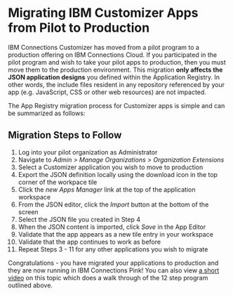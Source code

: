 # Migrating IBM Customizer Apps from Pilot to Production

IBM Connections Customizer has moved from a pilot program to a production offering on IBM Connections Cloud. If you participated in the pilot program and wish to take your pilot apps to production, then you must move them to the production environment. This migration **only affects the JSON application designs** you defined within the Application Registry. In other words, the include files resident in any repository referenced by your app (e.g. JavaScript, CSS or other web resources) are not impacted. 

The App Registry migration process for Customizer apps is simple and can be summarized as follows:

## Migration Steps to Follow
1. Log into your pilot organization as Administrator
2. Navigate to *Admin > Manage Organizations > Organization Extensions*
3. Select a Customizer application you wish to move to production
4. Export the JSON definition locally using the download icon in the top corner of the workpace tile 
5. Click the *new Apps Manager* link at the top of the application workspace
7. From the JSON editor, click the *Import* button at the bottom of the screen
8. Select the JSON file you created in Step 4
9. When the JSON content is imported, click *Save* in the App Editor
10. Validate that the app appears as a new tile entry in your workspace
11. Validate that the app continues to work as before
12. Repeat Steps 3 - 11 for any other applications you wish to migrate

Congratulations - you have migrated your applications to production and they are now running in IBM Connections Pink! You can also view [a short video][1] on this topic which does a walk through of the 12 step program outlined above. 

[1]: https://www.youtube.com/playlist?xxx
